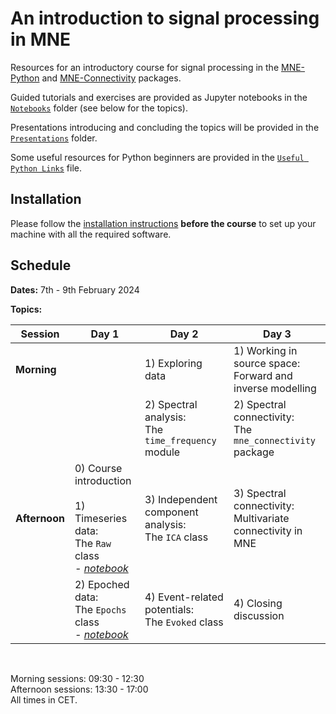 # An introduction to signal processing in MNE

Resources for an introductory course for signal processing in the [MNE-Python](https://mne.tools/stable/index.html) and [MNE-Connectivity](https://mne.tools/mne-connectivity/stable/index.html) packages.

Guided tutorials and exercises are provided as Jupyter notebooks in the [`Notebooks`](./Notebooks) folder (see below for the topics).

Presentations introducing and concluding the topics will be provided in the [`Presentations`](./Presentations) folder.

Some useful resources for Python beginners are provided in the [`Useful Python Links`](./Useful%20Python%20Links.md) file.

## Installation

Please follow the [installation instructions](./Installation%20Instructions.md) **before the course** to set up your machine with all the required software.

## Schedule

**Dates:** 7th - 9th February 2024

**Topics:**

| **Session**   	| **Day 1**                                                           	| **Day 2**                                                                             	| **Day 3**                                                                                                                	|
|---------------	|---------------------------------------------------------------------	|---------------------------------------------------------------------------------------	|--------------------------------------------------------------------------------------------------------------------------	|
| **Morning**   	|                                                                     	| 1) Exploring data                                                          	| 1) Working in source space:<br>Forward and inverse modelling                                            	|
|               	|                                                                     	| 2) Spectral analysis:<br>The `time_frequency` module 	| 2) Spectral connectivity:<br>The `mne_connectivity` package                              	|
| **Afternoon** 	| 0) Course introduction<br><br>1) Timeseries data:<br>The `Raw` class<br>*- [notebook](./Notebooks/Day%201/1%20-%20Raw.ipynb)*<br> 	| 3) Independent component analysis:<br>The `ICA` class    	| 3) Spectral connectivity:<br>Multivariate connectivity in MNE 	|
|               	| 2) Epoched data:<br>The `Epochs` class<br>*- [notebook](./Notebooks/Day%201/2%20-%20Epochs.ipynb)*<br> 	| 4) Event-related potentials:<br>The `Evoked` class       	| 4) Closing discussion                                                                                     	|

<br>

Morning sessions: 09:30 - 12:30<br>
Afternoon sessions: 13:30 - 17:00<br>
All times in CET.
